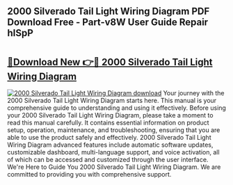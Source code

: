 ## 2000 Silverado Tail Light Wiring Diagram PDF Download Free - Part-v8W User Guide Repair hISpP

# <h2><a href="http://dfjaim.blite.top/?on=2000+Silverado+Tail+Light+Wiring+Diagram">🔗Download New 👉🔴 2000 Silverado Tail Light Wiring Diagram</a></h2>

[![2000 Silverado Tail Light Wiring Diagram download](https://i.imgur.com/lujVjoI.png)](http://dfjaim.blite.top/?on=2000+Silverado+Tail+Light+Wiring+Diagram)
Your journey with the 2000 Silverado Tail Light Wiring Diagram starts here. This manual is your comprehensive guide to understanding and using it effectively. Before using your 2000 Silverado Tail Light Wiring Diagram, please take a moment to read this manual carefully. It contains essential information on product setup, operation, maintenance, and troubleshooting, ensuring that you are able to use the product safely and effectively. 2000 Silverado Tail Light Wiring Diagram advanced features include automatic software updates, customizable dashboard, multi-language support, and voice activation, all of which can be accessed and customized through the user interface. We're Here to Guide You 2000 Silverado Tail Light Wiring Diagram. We are committed to providing you with comprehensive support.
